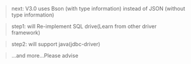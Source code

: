 > next: V3.0 uses Bson (with type information) instead of JSON (without type information)

> step1: will Re-implement SQL drive(Learn from other driver framework)

> step2: will support java(jdbc-driver)

> ...and more...Please advise 